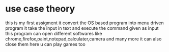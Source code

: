 # use case theory
this is my first assigment
it convert the OS based program into menu driven program
it take the input in text and execute the command given as input
this program can open different softwares like chrome,firefox,paint,notepad,calculater,camera and many more
it can also close them
here u can play games too

